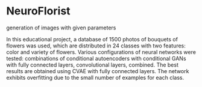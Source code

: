 # NeuroFlorist
generation of images with given parameters


In this educational project, a database of 1500 photos of bouquets of flowers was used, which are distributed in 24 classes with two features: color and variety of flowers.
Various configurations of neural networks were tested: combinations of conditional autoencoders with conditional GANs with fully connected layers, convolutional layers, combined.
The best results are obtained using CVAE with fully connected layers. The network exhibits overfitting due to the small number of examples for each class.
